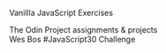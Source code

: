 Vanillla JavaScript Exercises

The Odin Project assignments & projects<br>
Wes Bos #JavaScript30 Challenge